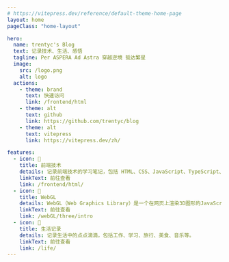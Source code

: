 ```yaml
---
# https://vitepress.dev/reference/default-theme-home-page
layout: home
pageClass: "home-layout"

hero:
  name: trentyc's Blog
  text: 记录技术、生活、感悟
  tagline: Per ASPERA Ad Astra 穿越逆境 抵达繁星
  image:
    src: /logo.png
    alt: logo
  actions:
    - theme: brand
      text: 快速访问
      link: /frontend/html
    - theme: alt
      text: github
      link: https://github.com/trentyc/blog
    - theme: alt
      text: vitepress
      link: https://vitepress.dev/zh/

features:
  - icon: 📖
    title: 前端技术
    details: 记录前端技术的学习笔记，包括 HTML、CSS、JavaScript、TypeScript、Vue、React、Node.js 等。
    linkText: 前往查看
    link: /frontend/html/
  - icon: 📖
    title: WebGL
    details: WebGL（Web Graphics Library）是一个在网页上渲染3D图形的JavaScript API。它允许开发者使用HTML5的canvas元素来绘制2D和3D图形，无需使用插件。
    linkText: 前往查看
    link: /webGL/three/intro
  - icon: 📖
    title: 生活记录
    details: 记录生活中的点点滴滴，包括工作、学习、旅行、美食、音乐等。
    linkText: 前往查看
    link: /life/
---
```

